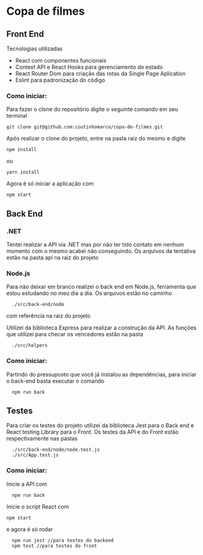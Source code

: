 # Copa de filmes

<h2>Front End</h2>

Tecnologias utilizadas

<ul>
  <li>React com componentes funcionais</li>
  <li>Context API e React Hooks para gerenciamento de estado</li>
  <li>React Router Dom para criação das rotas da Single Page Aplication</li>
  <li>Eslint para padronização do código</li>
</ul>

<h3>Como iniciar:</h3>


Para fazer o clone do repositório digite o seguinte comando em seu terminal

```
git clone git@github.com:coutinhomarco/copa-de-filmes.git
```

Após realizar o clone do projeto, entre na pasta raiz do mesmo e digite 
```
npm install
```
ou
```
yarn install
```

Agora é só iniciar a aplicação com

```
npm start
```

<h2>Back End</h2>

<h3>.NET</h3>
<p>Tentei realizar a API via .NET mas por não ter tido contato em nenhum momento com o mesmo acabei não conseguindo. Os arquivos da tentativa estão na pasta api na raiz do projeto</p>

<h3>Node.js</h3>
<p>Para não deixar em branco realizei o back end em Node.js, ferramenta que estou estudando no meu dia a dia. Os arquivos estão no caminho 

```
  ./src/back-end/node 
```
com referência na raiz do projeto</p>

Utilizei da biblioteca Express para realizar a construção da API.
As funções que utilizei para checar os vencedores estão na pasta
```
  ./src/helpers
```

<h3>Como iniciar:</h3>

Partindo do pressuposto que você já instalou as dependências, para iniciar o back-end basta executar o comando 
```
  npm run back
```

<h2>Testes</h2>

Para criar os testes do projeto utilizei da biblioteca Jest para o Back end e React testing Library para o Front.
Os testes da API e do Front estão respectivamente nas pastas
```
  ./src/back-end/node/node.test.js
  ./src/App.test.js
```
<h3>Como iniciar:</h3>

Inicie a API com 
```
  npm run back
```
Inicie o script React com
```
npm start
```
e agora é só rodar

  ```
    npm run jest //para testes do backend
    npm test //para testes do front
  ```

